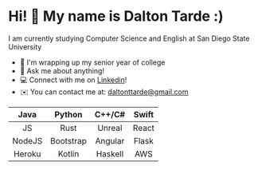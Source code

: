 Hi! 👋 My name is Dalton Tarde :)
=======================

I am currently studying Computer Science and English at San Diego State University

* 🏢 I'm wrapping up my senior year of college
* 💬 Ask me about anything!
* 💻 Connect with me on [Linkedin](https://www.linkedin.com/in/dtarde)!
* ✉️ You can contact me at: [daltonttarde@gmail.com](mailto:daltonttarde@gmail.com)

|  Java  |   Python  |  C++/C# | Swift |
|:------:|:---------:|:-------:|:-----:|
|   JS   |    Rust   |  Unreal | React |
| NodeJS | Bootstrap | Angular | Flask |
| Heroku |   Kotlin  | Haskell |  AWS  |
